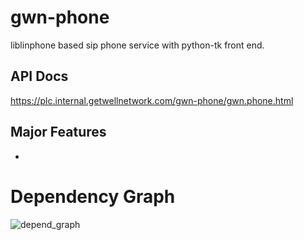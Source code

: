
# gwn-phone

liblinphone based sip phone service with python-tk front end.

## API Docs

https://plc.internal.getwellnetwork.com/gwn-phone/gwn.phone.html

## Major Features

* 

# Dependency Graph

![depend_graph](depend_graph.png)

